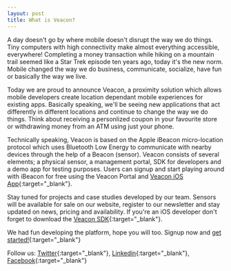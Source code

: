 ```yaml
---
layout: post
title: What is Veacon?
---
```

A day doesn't go by where mobile doesn't disrupt the way we do things. Tiny computers with high connectivity make almost everything accessible, everywhere! Completing a money transaction while hiking on a mountain trail seemed like a Star Trek episode ten years ago, today it's the new norm. Mobile changed the way we do business, communicate, socialize, have fun or basically the way we live.

Today we are proud to announce Veacon, a proximity solution which allows mobile developers create location dependant mobile experiences for existing apps. Basically speaking, we'll be seeing new applications that act differently in different locations and continue to change the way we do things. Think about receiving a personlized coupon in your favourite store or withdrawing money from an ATM using just your phone. 

Technically speaking, Veacon is based on the Apple iBeacon micro-location protocol which uses Bluetooth Low Energy to communicate with nearby devices through the help of a Beacon (sensor). Veacon consists of several elements; a physical sensor, a management portal, SDK for developers and a demo app for testing purposes. Users can signup and start playing around with iBeacon for free using the Veacon Portal and [Veacon iOS App](http://appstore.com/veacon){:target="_blank"}.

Stay tuned for projects and case studies developed by our team. Sensors will be available for sale on our website, register to our newsletter and stay updated on news, pricing and availability. If you're an iOS developer don't forget to download the [Veacon SDK](https://github.com/Valensas/VeaconSDK){:target="_blank"}. 

We had fun developing the platform, hope you will too. Signup now and [get started!](http://portal.veacon.com){:target="_blank"}

Follow us: [Twitter](http://twitter.com/getveacon){:target="_blank"}, [Linkedin](http://linkedin.com/company/veacon){:target="_blank"}, [Facebook](http://www.facebook.com/getveacon){:target="_blank"}
